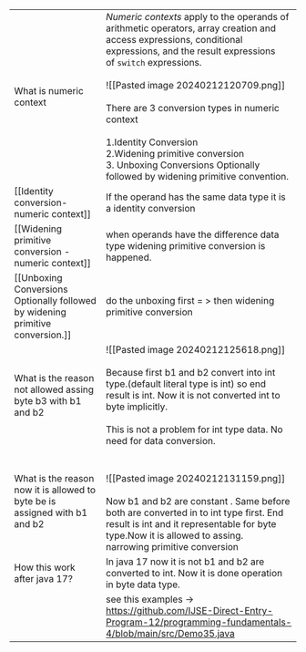 |                                                                            |                                                                                                                                                                                                                                                                                                                                                                                                                                           |
| -------------------------------------------------------------------------- | ----------------------------------------------------------------------------------------------------------------------------------------------------------------------------------------------------------------------------------------------------------------------------------------------------------------------------------------------------------------------------------------------------------------------------------------- |
| What is numeric context                                                    | _Numeric contexts_ apply to the operands of arithmetic operators, array creation and access expressions, conditional expressions, and the result expressions of `switch` expressions.<br><br>![[Pasted image 20240212120709.png]]<br><br>There are 3 conversion types in numeric context<br><br>1.Identity Conversion<br>2.Widening primitive conversion<br>3. Unboxing Conversions Optionally followed by widening primitive convention. |
| [[Identity conversion-numeric context]]                                    | If the operand has the same data type it is a identity conversion                                                                                                                                                                                                                                                                                                                                                                         |
| [[Widening primitive conversion - numeric context]]                        | when operands have the difference data type widening primitive conversion is happened.                                                                                                                                                                                                                                                                                                                                                    |
| [[Unboxing Conversions Optionally followed by widening primitive conversion.]]                                                                           | do the unboxing first = > then widening primitive conversion                                                                                                                                                                                                                                                                                                                                                                                                                                          |
| What is the reason not allowed assing byte b3 with b1 and b2               | ![[Pasted image 20240212125618.png]]<br><br>Because first b1 and b2 convert into int type.(default literal type is int) so end result is int. Now it is not converted int to byte implicitly.<br><br>This is not a problem for int type data. No need for data conversion.<br>                                                                                                                                                            |
| What is the reason now it is allowed to byte be is assigned with b1 and b2 | <br><br>![[Pasted image 20240212131159.png]]<br><br>Now b1 and b2 are constant . Same before both are converted in to int type first. End result is int and it representable for byte type.Now it is allowed to assing.<br>narrowing primitive conversion<br>                                                                                                                                                                             |
| How this work after java 17?                                               | In java 17 now it is not b1 and b2 are converted to int. Now it is done operation in byte data type.                                                                                                                                                                                                                                                                                                                                      |
|                                                                            | see this examples -><br>https://github.com/IJSE-Direct-Entry-Program-12/programming-fundamentals-4/blob/main/src/Demo35.java                                                                                                                                                                                                                                                                                                                                                                                                                                          |

